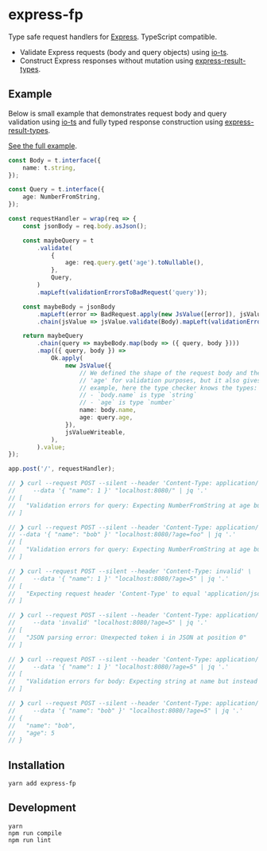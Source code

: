 # express-fp

Type safe request handlers for [Express]. TypeScript compatible.

- Validate Express requests (body and query objects) using [io-ts].
- Construct Express responses without mutation using [express-result-types].

## Example

Below is small example that demonstrates request body and query validation using [io-ts] and fully typed response construction using [express-result-types].

[See the full example](./src/example.ts).

``` ts
const Body = t.interface({
    name: t.string,
});

const Query = t.interface({
    age: NumberFromString,
});

const requestHandler = wrap(req => {
    const jsonBody = req.body.asJson();

    const maybeQuery = t
        .validate(
            {
                age: req.query.get('age').toNullable(),
            },
            Query,
        )
        .mapLeft(validationErrorsToBadRequest('query'));

    const maybeBody = jsonBody
        .mapLeft(error => BadRequest.apply(new JsValue([error]), jsValueWriteable))
        .chain(jsValue => jsValue.validate(Body).mapLeft(validationErrorsToBadRequest('body')));

    return maybeQuery
        .chain(query => maybeBody.map(body => ({ query, body })))
        .map(({ query, body }) =>
            Ok.apply(
                new JsValue({
                    // We defined the shape of the request body and the request query parameter
                    // 'age' for validation purposes, but it also gives us static types! For
                    // example, here the type checker knows the types:
                    // - `body.name` is type `string`
                    // - `age` is type `number`
                    name: body.name,
                    age: query.age,
                }),
                jsValueWriteable,
            ),
        ).value;
});

app.post('/', requestHandler);

// ❯ curl --request POST --silent --header 'Content-Type: application/json' \
//     --data '{ "name": 1 }' "localhost:8080/" | jq '.'
// [
//   "Validation errors for query: Expecting NumberFromString at age but instead got: null."
// ]

// ❯ curl --request POST --silent --header 'Content-Type: application/json' \
// --data '{ "name": "bob" }' "localhost:8080/?age=foo" | jq '.'
// [
//   "Validation errors for query: Expecting NumberFromString at age but instead got: \"foo\"."
// ]

// ❯ curl --request POST --silent --header 'Content-Type: invalid' \
//     --data '{ "name": 1 }' "localhost:8080/?age=5" | jq '.'
// [
//   "Expecting request header 'Content-Type' to equal 'application/json', but instead got 'invalid'."
// ]

// ❯ curl --request POST --silent --header 'Content-Type: application/json' \
//     --data 'invalid' "localhost:8080/?age=5" | jq '.'
// [
//   "JSON parsing error: Unexpected token i in JSON at position 0"
// ]

// ❯ curl --request POST --silent --header 'Content-Type: application/json' \
//     --data '{ "name": 1 }' "localhost:8080/?age=5" | jq '.'
// [
//   "Validation errors for body: Expecting string at name but instead got: 1."
// ]

// ❯ curl --request POST --silent --header 'Content-Type: application/json' \
//     --data '{ "name": "bob" }' "localhost:8080/?age=5" | jq '.'
// {
//   "name": "bob",
//   "age": 5
// }
```

## Installation

```
yarn add express-fp
```

## Development

```
yarn
npm run compile
npm run lint
```

[io-ts]: https://github.com/gcanti/io-ts
[fp-ts]: https://github.com/gcanti/fp-ts
[express-result-types]: https://github.com/OliverJAsh/express-result-types
[Express]: https://expressjs.com/
